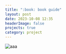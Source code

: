 ```yaml
---
title: ":book: book guide"
layout: post
date: 2023-10-08 12:35
headerImage: false
projects: true
category: project
---
```


![aaa](https://sansonyeo.github.io/mountain-book/assets/images/하루재북클럽소개.jpg)
